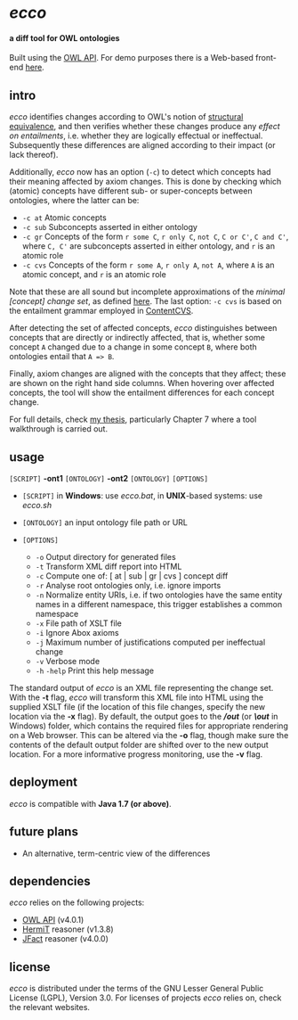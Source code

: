 *ecco*
====

#### a diff tool for OWL ontologies ####

Built using the [OWL API](http://owlapi.sourceforge.net/). For demo purposes there is a Web-based front-end [here](http://ecco-rsgtools.rhcloud.com/).


intro
--------------------

*ecco* identifies changes according to OWL's notion of [structural equivalence](http://www.w3.org/TR/owl2-syntax/#Structural_Specification),
and then verifies whether these changes produce any *effect on entailments*, i.e. whether they are logically effectual or ineffectual. 
Subsequently these differences are aligned according to their impact (or lack thereof).

Additionally, *ecco* now has an option (`-c`) to detect which concepts had their meaning affected by axiom changes. This is done by checking which (atomic) concepts have different sub- or super-concepts between ontologies, where the latter can be:

* `-c at`		Atomic concepts
* `-c sub`		Subconcepts asserted in either ontology
* `-c gr`		Concepts of the form `r some C`, `r only C`, `not C`, `C or C'`, `C and C'`, where `C, C'` are subconcepts asserted in either ontology, and `r` is an atomic role
* `-c cvs`		Concepts of the form `r some A`, `r only A`, `not A`, where `A` is an atomic concept, and `r` is an atomic role

Note that these are all sound but incomplete approximations of the *minimal [concept] change set*, as defined [here](http://www.cs.man.ac.uk/~goncalvj/files/2012_iswc_diff.pdf). The last option: `-c cvs` is based on the entailment grammar employed in [ContentCVS](http://www.cs.ox.ac.uk/isg/tools/ContentCVS).

After detecting the set of affected concepts, *ecco* distinguishes between concepts that are directly or indirectly affected, that is, whether some concept `A` changed due to a change in some concept `B`, where both ontologies entail that `A => B`. 

Finally, axiom changes are aligned with the concepts that they affect; these are shown on the right hand side columns. When hovering over affected concepts, the tool will show the entailment differences for each concept change.

For full details, check [my thesis](https://www.escholar.manchester.ac.uk/uk-ac-man-scw:220347), particularly Chapter 7 where a tool walkthrough is carried out.


usage
--------------------

`[SCRIPT]` **-ont1** `[ONTOLOGY]` **-ont2** `[ONTOLOGY]` `[OPTIONS]`

* `[SCRIPT]` in **Windows**: use *ecco.bat*, in **UNIX**-based systems: use *ecco.sh*

* `[ONTOLOGY]` an input ontology file path or URL

* `[OPTIONS]`
    * `-o`    Output directory for generated files
    * `-t`    Transform XML diff report into HTML
    * `-c`    Compute one of: [ at | sub | gr | cvs ] concept diff
    * `-r`    Analyse root ontologies only, i.e. ignore imports
    * `-n`    Normalize entity URIs, i.e. if two ontologies have the same entity names in a different namespace, this trigger establishes a common namespace
    * `-x`		File path of XSLT file
    * `-i`		Ignore Abox axioms
    * `-j`		Maximum number of justifications computed per ineffectual change
    * `-v`		Verbose mode
    * `-h` `-help`	Print this help message

The standard output of *ecco* is an XML file representing the change set. With the **-t** flag, *ecco* will transform this XML file into HTML using the supplied XSLT file (if the location of this file changes, specify the new location via the **-x** flag). By default, the output goes to the **_/out_** (or **_\out_** in Windows) folder, which contains the required files for appropriate rendering on a Web browser. This can be altered via the **-o** flag, though make sure the contents of the default output folder are shifted over to the new output location. For a more informative progress monitoring, use the **-v** flag.


deployment
--------------------
*ecco* is compatible with **Java 1.7 (or above)**.


future plans
--------------------

* An alternative, term-centric view of the differences


dependencies
--------------------

*ecco* relies on the following projects:

 * [OWL API](http://owlapi.sourceforge.net/) (v4.0.1)
 * [HermiT](http://www.hermit-reasoner.com/) reasoner (v1.3.8)
 * [JFact](http://jfact.sourceforge.net/) reasoner (v4.0.0)
 
 
license
--------------------
*ecco* is distributed under the terms of the GNU Lesser General Public License (LGPL), Version 3.0. For licenses of projects *ecco* relies on, check the relevant websites.
